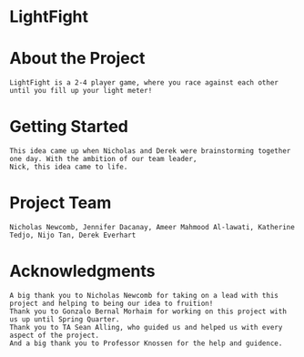 # LightFight 


# About the Project
	LightFight is a 2-4 player game, where you race against each other until you fill up your light meter!
# Getting Started
	This idea came up when Nicholas and Derek were brainstorming together one day. With the ambition of our team leader,
	Nick, this idea came to life.
# Project Team
	Nicholas Newcomb, Jennifer Dacanay, Ameer Mahmood Al-lawati, Katherine Tedjo, Nijo Tan, Derek Everhart
# Acknowledgments
	A big thank you to Nicholas Newcomb for taking on a lead with this project and helping to being our idea to fruition! 
	Thank you to Gonzalo Bernal Morhaim for working on this project with us up until Spring Quarter. 
	Thank you to TA Sean Alling, who guided us and helped us with every aspect of the project. 
	And a big thank you to Professor Knossen for the help and guidence.